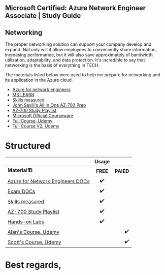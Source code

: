 ## Microsoft Certified: Azure Network Engineer Associate | Study Guide

## Networking
The proper networking solution can support your company develop and expand. Not only will it allow employees to conveniently share information, increasing performance, but it will also save approximately of bandwidth utilization, adaptability, and data protection. It's incredible to say that networking is the basis of everything in TECH.

The materials listed below were used to help me prepare for networking and its application in the Azure cloud.

- [Azure for network engineers](https://docs.microsoft.com/en-us/azure/networking/azure-for-network-engineers)
- [MS LEARN](https://docs.microsoft.com/en-us/certifications/exams/az-700)
- [Skills measured]()
- [John Savill's All In One AZ-700 Prep](https://www.youtube.com/watch?v=nVZYDhB_M64)
- [AZ-700 Study Playlist](https://www.youtube.com/playlist?list=PLlVtbbG169nGeFODKRZhjqdSxFpSPXVOa)
- [Microsoft Official Courseware](https://microsoftlearning.github.io/AZ-700-Designing-and-Implementing-Microsoft-Azure-Networking-Solutions/)
-  [Full Course, Udemy](https://www.udemy.com/course/azure-exam-700/)
- [Full Course V2, Udemy](https://www.udemy.com/course/az700-azure/) 

# Structured
| |  Usage|     |
|:-------- |:--------:| --------:|
| <b>Material<b>🏗️        |  <b>FREE<b>   |     <b>PAIED<b> |
| [Azure for Network Engineers DOCs](https://docs.aws.amazon.com/)      |  ✔️    |     |
| [Exam DOCs](https://docs.aws.amazon.com/)      |  ✔️    |     |
|[Skills measured]()      |     ✔️ |      |
|[AZ-700 Study Playlist](https://www.youtube.com/playlist?list=PLlVtbbG169nGeFODKRZhjqdSxFpSPXVOa)      | ✔️      |     |
| [Hands-on Labs](https://microsoftlearning.github.io/AZ-700-Designing-and-Implementing-Microsoft-Azure-Networking-Solutions/)      |    ✔️ |     |
|    [Alan's Course, Udemy](https://www.udemy.com/course/azure-exam-700/)  |   |  ✔️    |
| [Scott's Course, Udemy](https://www.udemy.com/course/az700-azure/)      |  |   ✔️   |

# Best regards,

